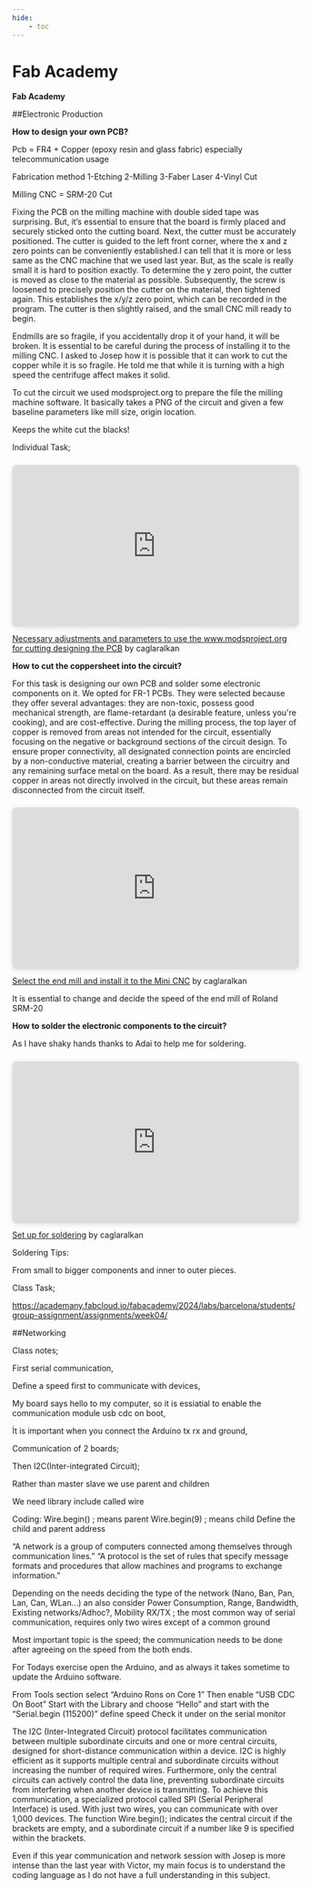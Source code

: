 ```yaml
---
hide:
    - toc
---
```


# Fab Academy


**Fab Academy**

##Electronic Production

**How to design your own PCB?**

Pcb = FR4 + Copper (epoxy resin and glass fabric) especially telecommunication usage

Fabrication method
1-Etching
2-Milling
3-Faber Laser
4-Vinyl Cut

Milling CNC = SRM-20 Cut  

Fixing the PCB on the milling machine with double sided tape was surprising. But, it’s essential to ensure that the board is firmly placed and securely sticked onto the cutting board. Next, the cutter must be accurately positioned. The cutter is guided to the left front corner, where the x and z zero points can be conveniently established.I can tell that it is more or less same as the CNC machine that we used last year. But, as the scale is really small it is hard to position exactly. To determine the y zero point, the cutter is moved as close to the material as possible. Subsequently, the screw is loosened to precisely position the cutter on the material, then tightened again. This establishes the x/y/z zero point, which can be recorded in the program. The cutter is then slightly raised, and the small CNC mill ready to begin.

Endmills are so fragile, if you accidentally drop it of your hand, it will be broken. It is essential to be careful during the process of installing it to the milling CNC. I asked to Josep how it is possible that it can work to cut the copper while it is so fragile. He told me that while it is turning with a high speed the centrifuge affect makes it solid.

To cut the circuit we used modsproject.org to prepare the file the milling machine software. It basically takes a PNG of the circuit and given a few baseline parameters like mill size, origin location.

Keeps the white cut the blacks!

Individual Task;

<div style="position: relative; width: 100%; height: 0; padding-top: 56.2500%;
 padding-bottom: 0; box-shadow: 0 2px 8px 0 rgba(63,69,81,0.16); margin-top: 1.6em; margin-bottom: 0.9em; overflow: hidden;
 border-radius: 8px; will-change: transform;">
  <iframe loading="lazy" style="position: absolute; width: 100%; height: 100%; top: 0; left: 0; border: none; padding: 0;margin: 0;"
    src="https:&#x2F;&#x2F;www.canva.com&#x2F;design&#x2F;DAGD_WZl8sg&#x2F;-XT6HwQBEiz17pCCW-cuWA&#x2F;view?embed" allowfullscreen="allowfullscreen" allow="fullscreen">
  </iframe>
</div>
<a href="https:&#x2F;&#x2F;www.canva.com&#x2F;design&#x2F;DAGD_WZl8sg&#x2F;-XT6HwQBEiz17pCCW-cuWA&#x2F;view?utm_content=DAGD_WZl8sg&amp;utm_campaign=designshare&amp;utm_medium=embeds&amp;utm_source=link" target="_blank" rel="noopener">Necessary adjustments and parameters to use the www.modsproject.org for cutting designing the PCB</a> by caglaralkan

**How to cut the coppersheet into the circuit?**

For this task is designing our own PCB and solder some electronic components on it. We opted for FR-1 PCBs. They were selected because they offer several advantages: they are non-toxic, possess good mechanical strength, are flame-retardant (a desirable feature, unless you're cooking), and are cost-effective. During the milling process, the top layer of copper is removed from areas not intended for the circuit, essentially focusing on the negative or background sections of the circuit design. To ensure proper connectivity, all designated connection points are encircled by a non-conductive material, creating a barrier between the circuitry and any remaining surface metal on the board. As a result, there may be residual copper in areas not directly involved in the circuit, but these areas remain disconnected from the circuit itself.

<div style="position: relative; width: 100%; height: 0; padding-top: 56.2500%;
 padding-bottom: 0; box-shadow: 0 2px 8px 0 rgba(63,69,81,0.16); margin-top: 1.6em; margin-bottom: 0.9em; overflow: hidden;
 border-radius: 8px; will-change: transform;">
  <iframe loading="lazy" style="position: absolute; width: 100%; height: 100%; top: 0; left: 0; border: none; padding: 0;margin: 0;"
    src="https:&#x2F;&#x2F;www.canva.com&#x2F;design&#x2F;DAGD_qiOMuc&#x2F;wDnfrKkBNcjxue61iyHqow&#x2F;view?embed" allowfullscreen="allowfullscreen" allow="fullscreen">
  </iframe>
</div>
<a href="https:&#x2F;&#x2F;www.canva.com&#x2F;design&#x2F;DAGD_qiOMuc&#x2F;wDnfrKkBNcjxue61iyHqow&#x2F;view?utm_content=DAGD_qiOMuc&amp;utm_campaign=designshare&amp;utm_medium=embeds&amp;utm_source=link" target="_blank" rel="noopener">Select the end mill and install it to the Mini CNC</a> by caglaralkan


It is essential to change and decide the speed of the end mill of Roland SRM-20

**How to solder the electronic components to the circuit?**

As I have shaky hands thanks to Adai to help me for soldering.

<div style="position: relative; width: 100%; height: 0; padding-top: 56.2500%;
 padding-bottom: 0; box-shadow: 0 2px 8px 0 rgba(63,69,81,0.16); margin-top: 1.6em; margin-bottom: 0.9em; overflow: hidden;
 border-radius: 8px; will-change: transform;">
  <iframe loading="lazy" style="position: absolute; width: 100%; height: 100%; top: 0; left: 0; border: none; padding: 0;margin: 0;"
    src="https:&#x2F;&#x2F;www.canva.com&#x2F;design&#x2F;DAGD_mj8a4I&#x2F;28JTi0bzQfsR6-qkvLHMVA&#x2F;view?embed" allowfullscreen="allowfullscreen" allow="fullscreen">
  </iframe>
</div>
<a href="https:&#x2F;&#x2F;www.canva.com&#x2F;design&#x2F;DAGD_mj8a4I&#x2F;28JTi0bzQfsR6-qkvLHMVA&#x2F;view?utm_content=DAGD_mj8a4I&amp;utm_campaign=designshare&amp;utm_medium=embeds&amp;utm_source=link" target="_blank" rel="noopener">Set up for soldering</a> by caglaralkan

Soldering Tips:

From small to bigger components and inner to outer pieces.

Class Task;

https://academany.fabcloud.io/fabacademy/2024/labs/barcelona/students/group-assignment/assignments/week04/

##Networking

Class notes;

First serial communication,

Define a speed first to communicate with devices,

My board says hello to my computer, so it is essiatial to enable the communication module usb cdc on boot,

İt is important when you connect the Arduino tx rx and ground,

Communication of 2 boards;

Then I2C(Inter-integrated Circuit);

Rather than master slave we use parent and children

We need library include called wire

Coding:
Wire.begin() ; means parent
Wire.begin(9) ; means child
Define the child and parent address

“A network is a group of computers connected among themselves through communication lines.”
“A protocol is the set of rules that specify message formats and procedures that allow machines and programs to exchange information.”

Depending on the needs deciding the type of the network (Nano, Ban, Pan, Lan, Can, WLan…) an also consider Power Consumption,
Range, Bandwidth, Existing networks/Adhoc?, Mobility
RX/TX ; the most common way of serial communication, requires only two wires except of a common ground

Most important topic is the speed; the communication needs to be done after agreeing on the speed from the both ends.

For Todays exercise open the Arduino, and as always it takes sometime to update the Arduino software.

From Tools section select “Arduino Rons on Core 1”
Then enable “USB CDC On Boot”
Start with the Library and choose “Hello” and start with the “Serial.begin (115200)” define speed
Check it under on the serial monitor

The I2C (Inter-Integrated Circuit) protocol facilitates communication between multiple subordinate circuits and one or more central circuits, designed for short-distance communication within a device. I2C is highly efficient as it supports multiple central and subordinate circuits without increasing the number of required wires. Furthermore, only the central circuits can actively control the data line, preventing subordinate circuits from interfering when another device is transmitting. To achieve this communication, a specialized protocol called SPI (Serial Peripheral Interface) is used. With just two wires, you can communicate with over 1,000 devices. The function Wire.begin(); indicates the central circuit if the brackets are empty, and a subordinate circuit if a number like 9 is specified within the brackets.

Even if this year communication and network session with Josep is more intense than the last year with Victor, my main focus is to understand the coding language as I do not have a full understanding in this subject.
